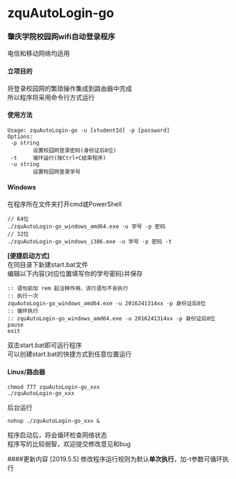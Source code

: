 # zquAutoLogin-go
### 肇庆学院校园网wifi自动登录程序
电信和移动网络均适用<br>
#### 立项目的
将登录校园网的繁琐操作集成到路由器中完成<br>
所以程序将采用命令行方式运行<br>
#### 使用方法
```
Usage: zquAutoLogin-go -u [studentId] -p [password]
Options:
 -p string
        设置校园网登录密码(身份证后8位)
 -t     循环运行(按Ctrl+C结束程序)
 -u string
        设置校园网登录学号
```
#### Windows 
在程序所在文件夹打开cmd或PowerShell<br>
```
// 64位
./zquAutoLogin-go_windows_amd64.exe -u 学号 -p 密码
// 32位
./zquAutoLogin-go_windows_i386.exe -u 学号 -p 密码 -t
```
**[便捷启动方式]**<br>
在同目录下新建start.bat文件<br>
编辑以下内容(对应位置填写你的学号密码)并保存<br>
```
:: 语句前加 rem 起注释作用，该行语句不会执行
:: 执行一次
zquAutoLogin-go_windows_amd64.exe -u 2016241314xx -p 身份证后8位
:: 循环执行
:: zquAutoLogin-go_windows_amd64.exe -u 2016241314xx -p 身份证后8位
pause
exit
```
双击start.bat即可运行程序<br>
可以创建start.bat的快捷方式到任意位置运行<br>
#### Linux/路由器 
```
chmod 777 zquAutoLogin-go_xxx
./zquAutoLogin-go_xxx
```
后台运行<br>
```
nohup ./zquAutoLogin-go_xxx &
```
程序启动后，将会循环检查网络状态<br>
程序写的比较弱智，欢迎提交修改意见和bug<br>

####更新内容
[2019.5.5] 修改程序运行规则为默认**单次执行**，加-t参数可循环执行
